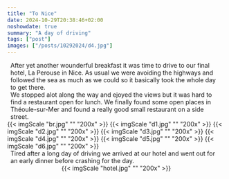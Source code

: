 ```yaml
---
title: "To Nice"
date: 2024-10-29T20:38:46+02:00
noshowdate: true
summary: "A day of driving"
tags: ["post"]
images: ["/posts/10292024/d4.jpg"]
---
```





<div style="display:flex; justify-content: center">
<div style="flex-basis: 97%">
After yet another wounderful breakfast it was time to drive to our final hotel, La Perouse in Nice. As usual we were avoiding the highways and followed the sea as much as we could so it basically took the whole day to get there.<br>
We stopped alot along the way and ejoyed the views but it was hard to find a restaurant open for lunch. We finally found some open places in Théoule-sur-Mer and found a really good small restaurant on a side street. 
</div>
</div>

<div style="display:flex; justify-content: center; flex-wrap: wrap">
{{< imgScale "br.jpg" "" "200x" >}}
{{< imgScale "d1.jpg" "" "200x" >}}
{{< imgScale "d2.jpg" "" "200x" >}}
{{< imgScale "d3.jpg" "" "200x" >}}
{{< imgScale "d4.jpg" "" "200x" >}}
{{< imgScale "d5.jpg" "" "200x" >}}
{{< imgScale "d6.jpg" "" "200x" >}}
</div>


<div style="display:flex; justify-content: center">
<div style="flex-basis: 97%">
Tired after a long day of driving we arrived at our hotel and went out for an early dinner before crashing for the day. 
</div>
</div>
<div style="display:flex; justify-content: center; flex-wrap: wrap">
{{< imgScale "hotel.jpg" "" "200x" >}}


</div>

